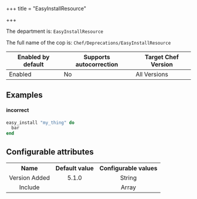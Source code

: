 +++
title = "EasyInstallResource"

+++

<!-- This content is automatically generated. See https://github.com/chef/chef-web-docs/blob/main/generated/README.md -->

The department is: `EasyInstallResource`

The full name of the cop is: `Chef/Deprecations/EasyInstallResource`

| Enabled by default | Supports autocorrection | Target Chef Version |
| --- | --- | --- |
| Enabled | No | All Versions |

## Examples


#### incorrect

```ruby
easy_install "my_thing" do
  bar
end
```

## Configurable attributes

<table>
<tbody><tr>
<th>Name</th>
<th>Default value</th>
<th>Configurable values</th>
</tr>
<tr>
<td style="text-align:center">Version Added</td>
<td style="text-align:center">5.1.0</td>
<td style="text-align:center">String</td>
</tr>
<tr><td style="text-align:center">Include</td>
<td style="text-align:center"><ul>
</ul>
</td>
<td style="text-align:center">Array</td>
</tr></tbody></table>
